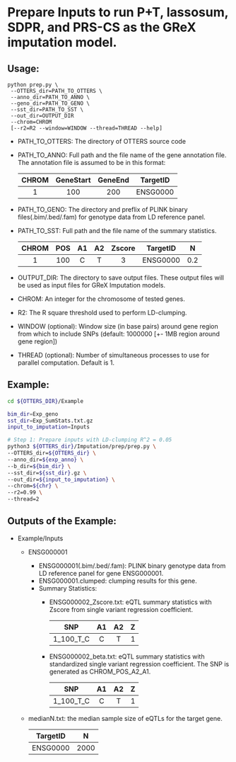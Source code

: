 # Prepare Inputs to run P+T, lassosum, SDPR, and PRS-CS as the GReX imputation model.

## Usage:

```
python prep.py \
 --OTTERS_dir=PATH_TO_OTTERS \
 --anno_dir=PATH_TO_ANNO \
 --geno_dir=PATH_TO_GENO \
 --sst_dir=PATH_TO_SST \
 --out_dir=OUTPUT_DIR 
 --chrom=CHROM 
 [--r2=R2 --window=WINDOW --thread=THREAD --help]
```

 - PATH_TO_OTTERS: The directory of OTTERS source code

 - PATH_TO_ANNO: Full path and the file name of the gene annotation file. The annotation file is assumed to be in this format:

    | CHROM | GeneStart | GeneEnd |     TargetID    | 
    |:-----:|:---------:|:-------:|:---------------:|
    |   1   |    100    |   200   |     ENSG0000    | 

 - PATH_TO_GENO:  The directory and preflix of PLINK binary files(.bim/.bed/.fam) for genotype data from LD reference panel.

 - PATH_TO_SST: Full path and the file name of the summary statistics. 

    | CHROM | POS | A1 | A2 | Zscore |  TargetID  |   N  |
    |:-----:|:---:|:--:|:--:|:------:|:----------:|:----:|
    |   1   | 100 |  C |  T |   3    |  ENSG0000  |  0.2 |

 - OUTPUT_DIR: The directory to save output files. These output files will be used as input files for GReX Imputation models. 

 - CHROM: An integer for the chromosome of tested genes. 

 - R2: The R square threshold used to perform LD-clumping.

 - WINDOW (optional): Window size (in base pairs) around gene region from which to include SNPs (default: 1000000 [+- 1MB region around gene region])
  
 - THREAD (optional): Number of simultaneous processes to use for parallel computation. Default is 1.


## Example:

```bash
cd ${OTTERS_DIR}/Example

bim_dir=Exp_geno
sst_dir=Exp_SumStats.txt.gz
input_to_imputation=Inputs

# Step 1: Prepare inputs with LD-clumping R^2 = 0.05
python3 ${OTTERS_dir}/Imputation/prep/prep.py \
--OTTERS_dir=${OTTERS_dir} \
--anno_dir=${exp_anno} \
--b_dir=${bim_dir} \
--sst_dir=${sst_dir}.gz \
--out_dir=${input_to_imputation} \
--chrom=${chr} \
--r2=0.99 \
--thread=2
```

## Outputs of the Example: 

   - Example/Inputs
     - ENSG000001
       - ENSG000001(.bim/.bed/.fam): PLINK binary genotype data from LD reference panel for gene ENSG000001.
       - ENSG000001.clumped: clumping results for this gene.
       - Summary Statistics:
         - ENSG000002_Zscore.txt: eQTL summary statistics with Zscore from single variant regression coefficient. 

            |    SNP   | A1 | A2 | Z |
            |:--------:|:--:|:--:|:-:|
            | 1_100_T_C| C  | T  | 1 |
           
         - ENSG000002_beta.txt: eQTL summary statistics with standardized single variant regression coefficient. The SNP is generated as CHROM_POS_A2_A1. 

            |    SNP   | A1 | A2 | Z |
            |:--------:|:--:|:--:|:-:|
            | 1_100_T_C| C  | T  | 1 |

     - medianN.txt: the median sample size of eQTLs for the target gene. 

          |   TargetID   |  N  | 
          |:------------:|:---:|
          |  ENSG0000    | 2000| 
